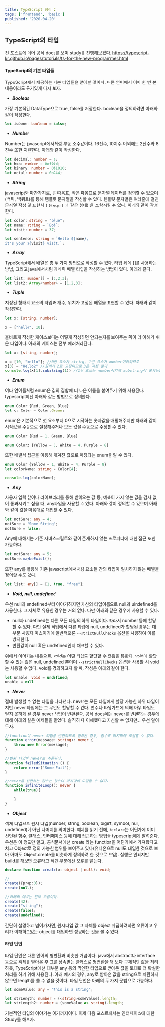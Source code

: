 ```yaml
---
title: TypeScript 정리 2
tags: ['frontend', 'basic']
published: '2020-04-20'
---
```

## TypeScript의 타입
전 포스트에 이어 공식 docs를 보며 study를 진행해보겠다.
https://typescript-kr.github.io/pages/tutorials/ts-for-the-new-programmer.html

#### TypeScript의 기본 타입들
TypeScript에서 제공하는 기본 타입들을 알아볼 것이다. 다른 언어에서 이미 한 번 본 내용이라도 끈기있게 다시 보자.

+ ***Boolean***

가장 기본적인 DataType으로 true, false를 저장한다. boolean을 정의하려면 아래와 같이 작성한다.
```typescript
let isDone: boolean = false;
```

+ ***Number***

Number는 javascript에서처럼 부동 소수값이다. 16진수, 10지수 이외에도 2진수와 8진수 또한 지원한다. 아래와 같이 작성한다.
```typescript
let decimal: number = 6;
let hex: number = 0xf00d;
let binary: number = 0b1010;
let octal: number = 0o744;
```

+ ***String***

javascript와 마찬가지로, 큰 따옴표, 작은 따옴표로 문자열 데이터를 정의할 수 있으며 ` `(백틱, 백쿼트)를 통해 템플릿 문자열을 작성할 수 있다. 템플릿 문자열은 여러줄에 걸친 문자열 작성 및 표현식 ( ```${expr}``` 과 같은 형태) 을 포함시킬 수 있다. 아래와 같이 작성한다.
```typescript
let color: string = "blue";
let name: string = `Bob`;
let visit: number = 37;

let sentence: string = `Hello ${name},
it's your ${visit} visit.`;
```

+ ***Array***

TypeScript에서 배열은 총 두 가지 방법으로 작성할 수 있다. 타입 뒤에 []를 사용하는 방법, 그리고 java에서처럼 제네릭 배열 타입을 작성하는 방법이 있다. 아래와 같다.
```typescript
let list: number[] = [1,2,3];
let list2: Array<number> = [1,2,3];
```

+ ***Tuple***

지정된 형태의 요소의 타입과 개수, 위치가 고정된 배열을 표현할 수 있다. 아래와 같이 작성한다.
```typescript
let x: [string, number];

x = ["hello", 10];
```
올바르게 작성한 케이스보다는 어떻게 작성하면 안되는지를 보여주는 쪽이 더 이해가 쉬운 타입이다. 아래의 케이스는 전부 에러처리된다.
```typescript
let x: [string, number];

x = [10, "hello"]; //0번 요소가 string, 1번 요소가 number여야하므로
x[3] = "Hello2" //길이가 2로 고정이므로 3은 지정 불가
console.log(x[1].substring(1)) //1번 요소는 number이기에 substring이 불가능함.
```

+ ***Enum***

여타 언어들처럼 enum은 값의 집합에 더 나은 이름을 붙여주기 위해 사용된다. typescript에선 아래와 같은 방법으로 정의한다.
```typescript
enum Color {Red, Green, Blue}
let c: Color = Color.Green;
```
enum은 기본적으로 첫 요소부터 0으로 시작하는 숫자값을 매핑해주지만 아래와 같이 시작값을 수동으로 설정해주거나 모든 값을 수동으로 수정할 수 있다.
```typescript
enum Color {Red = 1, Green, Blue}

enum Color2 {Yellow = 1, White = 4, Purple = 8}
```
또한 배열식 접근을 이용해 매겨진 값으로 매칭되는 enum을 알 수 있다.
```typescript
enum Color {Yellow = 1, White = 4, Purple = 8}
let colorName: string = Color[4];

console.log(colorName);
```

+ ***Any***

사용자 입력 값이나 라이브러리를 통해 받아오는 값 등, 예측이 가지 않는 값을 검사 없이 통과시키고 싶을 때, any타입을 사용할 수 있다. 아래와 같이 정의할 수 있으며 아래와 같이 값을 마음대로 대입할 수 있다.
```typescript
let notSure: any = 4;
notSure = "Some String";
notSure = false;
```
Any에 대해서는 기존 자바스크립트와 같이 존재하지 않는 프로퍼티에 대한 접근 또한 가능하다.
```typescript
let notSure: any = 5;
notSure.maybeExist();
```
또한 any를 활용해 기존 javascript에서처럼 요소들 간의 타입이 일치하지 않는 배열을 정의할 수도 있다.
```typescript
let list: any[] = [1, true, "free"];
```

+ ***Void, null, undefined***

우선 null과 undefined부터 이야기하자면 자신의 타입이름으로 null과 uindefined를 사용한다. 그 자체로 유용한 경우는 거의 없다. 다만 아래와 같은 경우에 사용할 수 있다.
+ null과 undefined는 다른 모든 타입의 하위 타입이다. 따라서 number 등에 할당할 수 있다. 다만 실제 작업에서 다른 타입에 null, undefined가 할당된 경우는 대부분 사용자 미스이기에 일반적으론 ```--strictNullChecks``` 옵션을 사용하여 이를 방지한다.
+ 반환값이 null 혹은 undefined인지 채크할 수 있다.

위에서 이어지는 내용으로, void는 어떤 타입도 할당할 수 없음을 뜻한다. void에 할당할 수 있는 값은 null, undefined 뿐이며 ```--strictNullChecks``` 옵션을 사용할 시 void는 사용할 수 없다. void를 정의하고자 할 때, 작성은 아래와 같이 한다.
```typescript
let unable: void = undefined;
unable = null
```

+ ***Never***

절대 발생할 수 없는 타입을 나타낸다. never는 모든 타입에게 할당 가능한 하위 타입이지만 never 타입에는 그 무엇도 할당할 수 없다. 변수나 타입가드에 의해 아무 타입도 얻지 못하게 될 경우 never 타입이 반환된다. 공식 docs에는 never를 반환하는 경우에 대해 아래와 같은 예제들을 들었다. 솔직히 다 이해했다고 자신할 수 없지만... 우선 알아두자.
```typescript
//function이 never 타입을 반환하도록 정의된 경우, 함수의 마지막에 도달할 수 없다.
function error(message: string): never {
	throw new Error(message);
}

//반환 타입이 never로 추론된다.
function failedSituation () {
	return error('Some Fail');
}

//never를 반환하는 함수는 함수의 마지막에 도달할 수 없다.
function infiniteLoop(): never {
	while(true){

	}
}
```

+ ***Object***

객체 타입으로 원시 타입(number, string, boolean, bigint, symbol, null, undefined)이 아닌 나머지를 의미한다. 예제를 읽기 전에, ```declare```는 어딘가에 이미 선언된 함수, 클래스, 인터페이스 등에 대해 접근하는 방법을 typescript에게 알려준다. 우선은 이 정도만 알고, 공식문서에선 create 라는 function을 어딘가에서 가져왔다고 치고 Object로 정의 가능한 범위를 보여주고 있다(유니온으로 null도 대입한 것으로 보아 아마도 Object.create를 비슷하게 정의하려 한 것으로 보임). 실행은 안되지만 build를 해보면 오류라고 적힌 부분에선 오류를 뱉는다.
```typescript
declare function create(o: object | null): void;

//
create({prop:0});
create(null);

//아래의 예시는 전부 오류이다.
create(42);
create("string");
create(false);
create(undefined);
```
간단히 설명하고 넘어가자면, 원시타입 값 그 자체를 object 취급하려하면 오류이고 우리가 이해하고있는 object를 대입하면 성공하는 것을 볼 수 있다.

#### 타입 단언
타입 단언은 다른 언어의 형변환과 비슷한 개념이다. java에서 abstract나 interface 등으로 객체를 받아온 후 그를 상속받는 클래스로 형변환을 해 보다 구체적인 값을 처리하듯, TypeScript에선 대부분 any 등의 막연한 타입으로 받아온 값을 토대로 더 확실한 처리를 하기 위해 사용된다. 아래 예시의 경우, any로 받아온 값을 string으로 치환하지 않으면 length를 쓸 수 없을 것이다. 타입 단언은 아래의 두 가지 문법으로 가능하다.
```typescript
let someValue: any = "this is a string";

let strLength: number = (<string>someValue).length;
let strLength2: number = (someValue as string).length;
```

기본적인 타입의 이야기는 여기까지이다. 이제 다음 포스트에서는 인터페이스에 대한 Study를 해보자.
